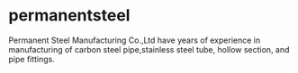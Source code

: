 # permanentsteel
Permanent Steel Manufacturing Co.,Ltd have years of experience in manufacturing of carbon steel pipe,stainless steel tube, hollow section, and pipe fittings.
